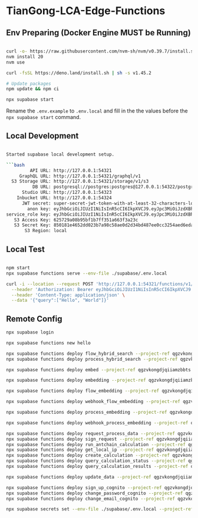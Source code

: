 # TianGong-LCA-Edge-Functions

## Env Preparing (Docker Engine MUST be Running)

```bash

curl -o- https://raw.githubusercontent.com/nvm-sh/nvm/v0.39.7/install.sh | bash
nvm install 20
nvm use

curl -fsSL https://deno.land/install.sh | sh -s v1.45.2

# Update packages
npm update && npm ci

npx supabase start

```

Rename the `.env.example` to `.env.local` and fill in the the values before the `npx supabase start` command.

## Local Development

````bash

Started supabase local development setup.

```bash
         API URL: http://127.0.0.1:54321
     GraphQL URL: http://127.0.0.1:54321/graphql/v1
  S3 Storage URL: http://127.0.0.1:54321/storage/v1/s3
          DB URL: postgresql://postgres:postgres@127.0.0.1:54322/postgres
      Studio URL: http://127.0.0.1:54323
    Inbucket URL: http://127.0.0.1:54324
      JWT secret: super-secret-jwt-token-with-at-least-32-characters-long
        anon key: eyJhbGciOiJIUzI1NiIsInR5cCI6IkpXVCJ9.eyJpc3MiOiJzdXBhYmFzZS1kZW1vIiwicm9sZSI6ImFub24iLCJleHAiOjE5ODM4MTI5OTZ9.CRXP1A7WOeoJeXxjNni43kdQwgnWNReilDMblYTn_I0
service_role key: eyJhbGciOiJIUzI1NiIsInR5cCI6IkpXVCJ9.eyJpc3MiOiJzdXBhYmFzZS1kZW1vIiwicm9sZSI6InNlcnZpY2Vfcm9sZSIsImV4cCI6MTk4MzgxMjk5Nn0.EGIM96RAZx35lJzdJsyH-qQwv8Hdp7fsn3W0YpN81IU
   S3 Access Key: 625729a08b95bf1b7ff351a663f3a23c
   S3 Secret Key: 850181e4652dd023b7a98c58ae0d2d34bd487ee0cc3254aed6eda37307425907
       S3 Region: local
````

## Local Test

```bash

npm start
npx supabase functions serve --env-file ./supabase/.env.local

curl -i --location --request POST 'http://127.0.0.1:54321/functions/v1/embedding' \
  --header 'Authorization: Bearer eyJhbGciOiJIUzI1NiIsInR5cCI6IkpXVCJ9.eyJpc3MiOiJzdXBhYmFzZS1kZW1vIiwicm9sZSI6ImFub24iLCJleHAiOjE5ODM4MTI5OTZ9.CRXP1A7WOeoJeXxjNni43kdQwgnWNReilDMblYTn_I0' \
  --header 'Content-Type: application/json' \
  --data '{"query":["Hello", "World"]}'
```

## Remote Config

```bash
npx supabase login

npx supabase functions new hello

npx supabase functions deploy flow_hybrid_search --project-ref qgzvkongdjqiiamzbbts --no-verify-jwt
npx supabase functions deploy process_hybrid_search --project-ref qgzvkongdjqiiamzbbts --no-verify-jwt

npx supabase functions deploy embed --project-ref qgzvkongdjqiiamzbbts --no-verify-jwt

npx supabase functions deploy embedding --project-ref qgzvkongdjqiiamzbbts --no-verify-jwt

npx supabase functions deploy flow_embedding --project-ref qgzvkongdjqiiamzbbts --no-verify-jwt

npx supabase functions deploy webhook_flow_embedding --project-ref qgzvkongdjqiiamzbbts --no-verify-jwt

npx supabase functions deploy process_embedding --project-ref qgzvkongdjqiiamzbbts --no-verify-jwt

npx supabase functions deploy webhook_process_embedding --project-ref qgzvkongdjqiiamzbbts --no-verify-jwt

npx supabase functions deploy request_process_data --project-ref qgzvkongdjqiiamzbbts --no-verify-jwt
npx supabase functions deploy sign_request --project-ref qgzvkongdjqiiamzbbts --no-verify-jwt
npx supabase functions deploy run_antchain_calculation --project-ref qgzvkongdjqiiamzbbts --no-verify-jwt
npx supabase functions deploy get_local_ip --project-ref qgzvkongdjqiiamzbbts --no-verify-jwt
npx supabase functions deploy create_calculation --project-ref qgzvkongdjqiiamzbbts --no-verify-jwt
npx supabase functions deploy query_calculation_status --project-ref qgzvkongdjqiiamzbbts --no-verify-jwt
npx supabase functions deploy query_calculation_results --project-ref qgzvkongdjqiiamzbbts --no-verify-jwt

npx supabase functions deploy update_data --project-ref qgzvkongdjqiiamzbbts --no-verify-jwt

npx supabase functions deploy sign_up_cognito --project-ref qgzvkongdjqiiamzbbts
npx supabase functions deploy change_password_cognito --project-ref qgzvkongdjqiiamzbbts
npx supabase functions deploy change_email_cognito --project-ref qgzvkongdjqiiamzbbts

npx supabase secrets set --env-file ./supabase/.env.local --project-ref qgzvkongdjqiiamzbbts
```
